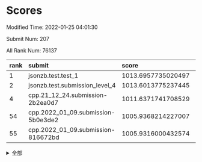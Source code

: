 # Scores

Modified Time: 2022-01-25 04:01:30

Submit Num: 207

All Rank Num: 76137

| rank |               submit               |       score        |       sigma        | pk_num |
| :--- | :--------------------------------- | :----------------- | :----------------- | :----- |
| 1    | jsonzb.test.test_1                 | 1013.6957735020497 | 0.8023692018713937 | 1471   |
| 2    | jsonzb.test.submission_level_4     | 1013.6013775237445 | 0.823223414266453  | 1476   |
| 4    | cpp.21_12_24.submission-2b2ea0d7   | 1011.6371741708529 | 0.7949084992372694 | 1470   |
| 54   | cpp.2022_01_09.submission-5b0e3de2 | 1005.9368214227007 | 0.7425321975280591 | 1470   |
| 55   | cpp.2022_01_09.submission-816672bd | 1005.9316000432574 | 0.7255513156386025 | 1473   |


<details>
<summary>全部</summary>

| rank |                 submit                 |       score        |       sigma        | pk_num |
| :--- | :------------------------------------- | :----------------- | :----------------- | :----- |
| 1    | jsonzb.test.test_1                     | 1013.6957735020497 | 0.8023692018713937 | 1471   |
| 2    | jsonzb.test.submission_level_4         | 1013.6013775237445 | 0.823223414266453  | 1476   |
| 3    | gobigger.level_3.submission_level_3_45 | 1011.7963424840299 | 0.7890625525821842 | 1471   |
| 4    | cpp.21_12_24.submission-2b2ea0d7       | 1011.6371741708529 | 0.7949084992372694 | 1470   |
| 5    | gobigger.level_3.submission_level_3_38 | 1011.4229693385738 | 0.7835167061987113 | 1469   |
| 6    | gobigger.level_3.submission_level_3_41 | 1011.345701587483  | 0.7807385638917964 | 1471   |
| 7    | gobigger.level_3.submission_level_3_36 | 1011.2573015266196 | 0.7898722823414105 | 1470   |
| 8    | gobigger.level_3.submission_level_3_6  | 1011.1158736834703 | 0.7822290855898991 | 1470   |
| 9    | gobigger.level_3.submission_level_3_4  | 1011.0207284790465 | 0.7866338551518637 | 1463   |
| 10   | gobigger.level_3.submission_level_3_12 | 1010.9879056288503 | 0.7688439202449878 | 1468   |
| 11   | gobigger.level_3.submission_level_3_29 | 1010.968528586219  | 0.7664366921760255 | 1470   |
| 12   | gobigger.level_3.submission_level_3_14 | 1010.9317612049085 | 0.7536424008330559 | 1470   |
| 13   | gobigger.level_3.submission_level_3_1  | 1010.9212183526718 | 0.7858583047244594 | 1476   |
| 14   | gobigger.level_3.submission_level_3_27 | 1010.7115477900705 | 0.7677354451996817 | 1471   |
| 15   | gobigger.level_3.submission_level_3_44 | 1010.5207926672917 | 0.7646247830920483 | 1476   |
| 16   | gobigger.level_3.submission_level_3_40 | 1010.4029951673081 | 0.7649547279542572 | 1472   |
| 17   | gobigger.level_3.submission_level_3_8  | 1010.3707074959609 | 0.7572088265946056 | 1471   |
| 18   | gobigger.level_3.submission_level_3_37 | 1010.3250697920856 | 0.7456963891618291 | 1474   |
| 19   | gobigger.level_3.submission_level_3_28 | 1010.3123968401516 | 0.7674580971321615 | 1468   |
| 20   | gobigger.level_3.submission_level_3_33 | 1010.1901792148388 | 0.7430359459020945 | 1474   |
| 21   | gobigger.level_3.submission_level_3_11 | 1010.1527566684413 | 0.7751826197378628 | 1473   |
| 22   | gobigger.level_3.submission_level_3_47 | 1010.130920732168  | 0.774757584378743  | 1472   |
| 23   | gobigger.level_3.submission_level_3_2  | 1010.1242785356195 | 0.7687264289100654 | 1466   |
| 24   | gobigger.level_3.submission_level_3_49 | 1010.122195147404  | 0.7692727616085901 | 1475   |
| 25   | gobigger.level_3.submission_level_3_16 | 1010.1080303399888 | 0.7728400979968083 | 1467   |
| 26   | gobigger.level_3.submission_level_3_0  | 1010.0413117847183 | 0.7712919158375311 | 1470   |
| 27   | gobigger.level_3.submission_level_3_34 | 1010.0294361716358 | 0.7608178220326894 | 1463   |
| 28   | gobigger.level_3.submission_level_3_5  | 1009.9938354035309 | 0.7549787041125295 | 1472   |
| 29   | gobigger.level_3.submission_level_3_17 | 1009.9592408234829 | 0.7447142655582503 | 1471   |
| 30   | gobigger.level_3.submission_level_3_7  | 1009.9546850304556 | 0.7908819601885114 | 1472   |
| 31   | gobigger.level_3.submission_level_3_32 | 1009.9288742456765 | 0.756382145355237  | 1468   |
| 32   | gobigger.level_3.submission_level_3_43 | 1009.8436142220406 | 0.7639057133809591 | 1470   |
| 33   | gobigger.level_3.submission_level_3_21 | 1009.8301456313502 | 0.751124409386424  | 1471   |
| 34   | gobigger.level_3.submission_level_3_46 | 1009.793090025625  | 0.7707713831064168 | 1465   |
| 35   | gobigger.level_3.submission_level_3_3  | 1009.7727618573001 | 0.773678801403067  | 1477   |
| 36   | gobigger.level_3.submission_level_3_39 | 1009.7327763511122 | 0.7594623274653397 | 1471   |
| 37   | gobigger.level_3.submission_level_3_24 | 1009.715421591446  | 0.7403784713019327 | 1475   |
| 38   | gobigger.level_3.submission_level_3_15 | 1009.6917366403563 | 0.7525780483003188 | 1471   |
| 39   | gobigger.level_3.submission_level_3_10 | 1009.6062378084439 | 0.7693530754766681 | 1471   |
| 40   | gobigger.level_3.submission_level_3_22 | 1009.5677025433196 | 0.7433975503602406 | 1470   |
| 41   | gobigger.level_3.submission_level_3_31 | 1009.5503782321415 | 0.7458639654440867 | 1472   |
| 42   | gobigger.level_3.submission_level_3_19 | 1009.541486910212  | 0.7483480221901386 | 1476   |
| 43   | gobigger.level_3.submission_level_3_35 | 1009.5397962015712 | 0.7468201353068826 | 1471   |
| 44   | gobigger.level_3.submission_level_3_13 | 1009.5319396847528 | 0.7524068781728007 | 1474   |
| 45   | gobigger.level_3.submission_level_3_30 | 1009.4910613404003 | 0.7349836777057778 | 1474   |
| 46   | gobigger.level_3.submission_level_3_26 | 1009.4437791928885 | 0.7423549181940317 | 1470   |
| 47   | gobigger.level_3.submission_level_3_25 | 1009.3476484370906 | 0.7736356880549671 | 1468   |
| 48   | gobigger.level_3.submission_level_3_9  | 1009.2096596137587 | 0.7302045414649717 | 1466   |
| 49   | gobigger.level_3.submission_level_3_23 | 1009.0659893496811 | 0.7783369025087841 | 1480   |
| 50   | gobigger.level_3.submission_level_3_42 | 1009.0522379460198 | 0.7369551138727076 | 1474   |
| 51   | gobigger.level_3.submission_level_3_48 | 1008.9941840955307 | 0.770622496078616  | 1474   |
| 52   | gobigger.level_3.submission_level_3_18 | 1008.4828149539491 | 0.7561559392098318 | 1469   |
| 53   | gobigger.level_3.submission_level_3_20 | 1007.7979860441311 | 0.7396060264810873 | 1471   |
| 54   | cpp.2022_01_09.submission-5b0e3de2     | 1005.9368214227007 | 0.7425321975280591 | 1470   |
| 55   | cpp.2022_01_09.submission-816672bd     | 1005.9316000432574 | 0.7255513156386025 | 1473   |
| 56   | gobigger.level_1.submission_level_1_36 | 1004.753132381278  | 0.7149845927406937 | 1469   |
| 57   | gobigger.level_1.submission_level_1_41 | 1004.6483580115446 | 0.7280241755631347 | 1474   |
| 58   | gobigger.level_1.submission_level_1_46 | 1004.442783985139  | 0.7237927137034101 | 1474   |
| 59   | gobigger.level_1.submission_level_1_6  | 1004.3612695916737 | 0.7216232690452705 | 1472   |
| 60   | gobigger.level_1.submission_level_1_20 | 1004.344647108004  | 0.7189062215232799 | 1469   |
| 61   | gobigger.level_1.submission_level_1_35 | 1004.3241743351509 | 0.7165209900318513 | 1474   |
| 62   | gobigger.level_1.submission_level_1_16 | 1004.1440115200692 | 0.723766815221394  | 1468   |
| 63   | gobigger.level_1.submission_level_1_40 | 1004.0848295896229 | 0.7190796820907837 | 1468   |
| 64   | gobigger.level_1.submission_level_1_26 | 1004.0444006909247 | 0.7062180206887362 | 1469   |
| 65   | gobigger.level_1.submission_level_1_23 | 1003.9951066420565 | 0.7283894246622299 | 1470   |
| 66   | gobigger.level_1.submission_level_1_43 | 1003.6674266193977 | 0.7168582664064844 | 1469   |
| 67   | gobigger.level_1.submission_level_1_48 | 1003.631910897858  | 0.7185397373744863 | 1474   |
| 68   | gobigger.level_1.submission_level_1_8  | 1003.6270664968657 | 0.717373925435299  | 1474   |
| 69   | gobigger.level_1.submission_level_1_42 | 1003.5756299715447 | 0.7187427162199426 | 1471   |
| 70   | gobigger.level_1.submission_level_1_45 | 1003.5571994236036 | 0.725186655973591  | 1472   |
| 71   | gobigger.level_1.submission_level_1_15 | 1003.5542847769306 | 0.7233035524583938 | 1471   |
| 72   | gobigger.level_1.submission_level_1_38 | 1003.5096298246299 | 0.7262205982597926 | 1471   |
| 73   | gobigger.level_1.submission_level_1_17 | 1003.4680206628753 | 0.7279922019771096 | 1468   |
| 74   | gobigger.level_1.submission_level_1_34 | 1003.4631408000365 | 0.7137614044869742 | 1466   |
| 75   | gobigger.level_1.submission_level_1_3  | 1003.4569254965553 | 0.7236908575609371 | 1474   |
| 76   | gobigger.level_1.submission_level_1_37 | 1003.4316575649879 | 0.7188813360013506 | 1474   |
| 77   | gobigger.level_1.submission_level_1_10 | 1003.3972726243309 | 0.7147173493089393 | 1471   |
| 78   | gobigger.level_1.submission_level_1_18 | 1003.3447929047467 | 0.7265028169477113 | 1466   |
| 79   | gobigger.level_1.submission_level_1_12 | 1003.3380760966621 | 0.711112304083128  | 1470   |
| 80   | gobigger.level_1.submission_level_1_32 | 1003.3364082936365 | 0.71347705192114   | 1469   |
| 81   | gobigger.level_1.submission_level_1_39 | 1003.2991134752892 | 0.7087981408064061 | 1473   |
| 82   | gobigger.level_1.submission_level_1_22 | 1003.257224272794  | 0.7083824889036612 | 1469   |
| 83   | gobigger.level_1.submission_level_1_28 | 1003.1656570876371 | 0.707390002384554  | 1468   |
| 84   | gobigger.level_1.submission_level_1_29 | 1003.1286598327326 | 0.7193600848726164 | 1471   |
| 85   | gobigger.level_1.submission_level_1_9  | 1003.0403131188081 | 0.7206857883531831 | 1467   |
| 86   | gobigger.level_1.submission_level_1_4  | 1003.0328972596694 | 0.7077054664417675 | 1472   |
| 87   | gobigger.level_1.submission_level_1_5  | 1002.9826870044274 | 0.7198398158224742 | 1470   |
| 88   | gobigger.level_1.submission_level_1_13 | 1002.9662188894907 | 0.7169391711365021 | 1474   |
| 89   | gobigger.level_1.submission_level_1_44 | 1002.8262327213915 | 0.7136079654223116 | 1472   |
| 90   | gobigger.level_1.submission_level_1_19 | 1002.8223154247927 | 0.7285361527272731 | 1477   |
| 91   | gobigger.level_1.submission_level_1_49 | 1002.6907589716734 | 0.7137141562986802 | 1470   |
| 92   | gobigger.level_1.submission_level_1_30 | 1002.6856597597464 | 0.7077753996472848 | 1471   |
| 93   | gobigger.level_1.submission_level_1_7  | 1002.5251032244051 | 0.7145767604649058 | 1468   |
| 94   | gobigger.level_1.submission_level_1_21 | 1002.5054900910147 | 0.7128591442387229 | 1470   |
| 95   | gobigger.level_1.submission_level_1_25 | 1002.4917952431765 | 0.7188810853402355 | 1467   |
| 96   | gobigger.level_1.submission_level_1_1  | 1002.3545560040931 | 0.7089543381293557 | 1473   |
| 97   | gobigger.level_1.submission_level_1_11 | 1002.2177859725332 | 0.7136661401127615 | 1471   |
| 98   | gobigger.level_1.submission_level_1_2  | 1002.1866308986764 | 0.7021510125840834 | 1478   |
| 99   | gobigger.level_1.submission_level_1_47 | 1002.1849819375473 | 0.7131914496012921 | 1470   |
| 100  | gobigger.level_1.submission_level_1_31 | 1002.0304069477562 | 0.7072939295305591 | 1467   |
| 101  | gobigger.level_1.submission_level_1_33 | 1002.0141426395984 | 0.7197031873143394 | 1467   |
| 102  | gobigger.level_1.submission_level_1_24 | 1001.7724472962914 | 0.7196886656385826 | 1467   |
| 103  | gobigger.level_1.submission_level_1_27 | 1001.7670451565934 | 0.7151981018440792 | 1477   |
| 104  | gobigger.level_1.submission_level_1_0  | 1001.698865940395  | 0.7063285285057297 | 1473   |
| 105  | gobigger.level_1.submission_level_1_14 | 1000.9182414077659 | 0.7069933935447611 | 1470   |
| 106  | gobigger.random.submission_random_42   | 997.2985543320486  | 0.6982163795673243 | 1472   |
| 107  | gobigger.random.submission_random_48   | 996.9513949348366  | 0.7165318283315333 | 1471   |
| 108  | gobigger.random.submission_random_43   | 996.9084113482264  | 0.7309640391816705 | 1472   |
| 109  | gobigger.random.submission_random_33   | 996.7594165892203  | 0.7044906103853493 | 1472   |
| 110  | gobigger.random.submission_random_26   | 996.6451911265779  | 0.7105659104749587 | 1475   |
| 111  | gobigger.random.submission_random_8    | 996.6108515683914  | 0.717736665984704  | 1472   |
| 112  | gobigger.random.submission_random_28   | 996.5595945577822  | 0.7059321313205489 | 1472   |
| 113  | gobigger.random.submission_random_24   | 996.467432037368   | 0.7011227111138149 | 1465   |
| 114  | gobigger.random.submission_random_19   | 996.3650674531631  | 0.7237059319327899 | 1472   |
| 115  | gobigger.random.submission_random_20   | 996.3180208184808  | 0.706405352367455  | 1472   |
| 116  | gobigger.random.submission_random_6    | 996.1581710638465  | 0.7120137733819554 | 1476   |
| 117  | gobigger.random.submission_random_1    | 996.1451303646455  | 0.7153736791467584 | 1476   |
| 118  | gobigger.random.submission_random_5    | 996.1159097677406  | 0.7076419301870555 | 1471   |
| 119  | gobigger.random.submission_random_47   | 996.1083931979781  | 0.7110186579634815 | 1477   |
| 120  | gobigger.random.submission_random_14   | 996.0796858133801  | 0.7032312773392337 | 1475   |
| 121  | gobigger.random.submission_random_45   | 996.063127347563   | 0.7015784397813847 | 1475   |
| 122  | gobigger.random.submission_random_32   | 995.9811882394649  | 0.7319307980754812 | 1469   |
| 123  | gobigger.random.submission_random_36   | 995.9076059473422  | 0.7125086876230445 | 1467   |
| 124  | gobigger.random.submission_random_23   | 995.9005276285197  | 0.7109915242835679 | 1473   |
| 125  | gobigger.random.submission_random_31   | 995.8970007676434  | 0.7160002467772139 | 1467   |
| 126  | gobigger.random.submission_random_16   | 995.8594197222394  | 0.7196434960168132 | 1469   |
| 127  | gobigger.random.submission_random_35   | 995.8267903660903  | 0.7058451762211092 | 1472   |
| 128  | gobigger.random.submission_random_4    | 995.7206014051537  | 0.7141560374107079 | 1471   |
| 129  | gobigger.random.submission_random_44   | 995.7083976010772  | 0.6970313997188106 | 1472   |
| 130  | gobigger.random.submission_random_40   | 995.6687356159484  | 0.699482185172342  | 1471   |
| 131  | gobigger.random.submission_random_29   | 995.6622734256938  | 0.7000305951979114 | 1473   |
| 132  | gobigger.random.submission_random_34   | 995.6218637184834  | 0.7161125461929381 | 1472   |
| 133  | gobigger.random.submission_random_27   | 995.617121465029   | 0.719149455673255  | 1474   |
| 134  | gobigger.random.submission_random_9    | 995.5976363416647  | 0.7228698126096283 | 1468   |
| 135  | gobigger.random.submission_random_25   | 995.5631046474118  | 0.7040129958377088 | 1473   |
| 136  | gobigger.random.submission_random_7    | 995.5446002095529  | 0.713044581113067  | 1472   |
| 137  | gobigger.random.submission_random_3    | 995.4866942759077  | 0.7034023698348892 | 1472   |
| 138  | gobigger.random.submission_random_17   | 995.4673021253328  | 0.7210566564016266 | 1467   |
| 139  | gobigger.random.submission_random_46   | 995.4405036625299  | 0.712501020189353  | 1469   |
| 140  | gobigger.random.submission_random_38   | 995.4120323730157  | 0.7251775770517194 | 1471   |
| 141  | gobigger.random.submission_random_22   | 995.4015566635079  | 0.7093786834117625 | 1467   |
| 142  | gobigger.random.submission_random_30   | 995.3948887789363  | 0.7105805090473597 | 1472   |
| 143  | gobigger.random.submission_random_39   | 995.3831839764371  | 0.7157637318630702 | 1475   |
| 144  | gobigger.random.submission_random_0    | 995.3361349823665  | 0.7137159454228981 | 1475   |
| 145  | gobigger.random.submission_random_21   | 995.2066640121541  | 0.7194557969984658 | 1472   |
| 146  | gobigger.random.submission_random_13   | 995.188137863875   | 0.7265806757770685 | 1471   |
| 147  | gobigger.random.submission_random_15   | 995.1280809998359  | 0.7114084081149565 | 1468   |
| 148  | gobigger.random.submission_random_37   | 995.1220953583999  | 0.7226140799836427 | 1471   |
| 149  | gobigger.random.submission_random_18   | 995.0429809610097  | 0.7079367506844509 | 1474   |
| 150  | gobigger.random.submission_random_11   | 994.980616528358   | 0.7173604673584558 | 1467   |
| 151  | gobigger.random.submission_random_41   | 994.9229759110723  | 0.7138483907846325 | 1470   |
| 152  | gobigger.random.submission_random_2    | 994.8863362093764  | 0.7181495996307962 | 1474   |
| 153  | gobigger.random.submission_random_12   | 994.8818115624953  | 0.7207263834582192 | 1471   |
| 154  | gobigger.random.submission_random_49   | 994.8425580307319  | 0.7053608217302223 | 1468   |
| 155  | gobigger.random.submission_random_10   | 994.2769069841873  | 0.7337273061834976 | 1469   |
| 156  | gobigger.level_2.submission_level_2_13 | 994.1655218802025  | 0.7340507308111326 | 1472   |
| 157  | gobigger.level_2.submission_level_2_32 | 993.9081863875957  | 0.7324306084660381 | 1468   |
| 158  | gobigger.level_2.submission_level_2_49 | 993.6202162540995  | 0.7341473740688528 | 1471   |
| 159  | gobigger.level_2.submission_level_2_35 | 993.3731243906315  | 0.7333204573176026 | 1472   |
| 160  | gobigger.level_2.submission_level_2_5  | 993.2993439033729  | 0.7239537357398146 | 1474   |
| 161  | gobigger.level_2.submission_level_2_10 | 993.2966738622004  | 0.7403077774966246 | 1473   |
| 162  | gobigger.level_2.submission_level_2_41 | 993.1863362789339  | 0.7442271701484475 | 1472   |
| 163  | gobigger.level_2.submission_level_2_42 | 992.9733211532465  | 0.7461796398872655 | 1471   |
| 164  | gobigger.level_2.submission_level_2_12 | 992.9436613444337  | 0.7499103803070327 | 1470   |
| 165  | gobigger.level_2.submission_level_2_25 | 992.8337897685026  | 0.7297235770520696 | 1470   |
| 166  | gobigger.level_2.submission_level_2_39 | 992.7861772820031  | 0.7373622352903667 | 1475   |
| 167  | gobigger.level_2.submission_level_2_22 | 992.7554693264353  | 0.7473703477888922 | 1472   |
| 168  | gobigger.level_2.submission_level_2_47 | 992.7117736466797  | 0.7453614735281515 | 1468   |
| 169  | gobigger.level_2.submission_level_2_46 | 992.6912396979831  | 0.763246742815518  | 1472   |
| 170  | gobigger.level_2.submission_level_2_36 | 992.6119885953159  | 0.743027497262632  | 1472   |
| 171  | gobigger.level_2.submission_level_2_2  | 992.5416364360905  | 0.7267562779221052 | 1473   |
| 172  | gobigger.level_2.submission_level_2_43 | 992.5399798628744  | 0.7401818928511373 | 1474   |
| 173  | gobigger.level_2.submission_level_2_6  | 992.5249686798801  | 0.731528235034543  | 1472   |
| 174  | gobigger.level_2.submission_level_2_30 | 992.4083813340798  | 0.7476970183232711 | 1468   |
| 175  | gobigger.level_2.submission_level_2_34 | 992.3923709698932  | 0.7434024013699758 | 1471   |
| 176  | gobigger.level_2.submission_level_2_40 | 992.3375411184807  | 0.7335555501711614 | 1469   |
| 177  | gobigger.level_2.submission_level_2_44 | 992.2893542415626  | 0.744490086079851  | 1470   |
| 178  | gobigger.level_2.submission_level_2_37 | 992.2726324605017  | 0.7492067589636443 | 1474   |
| 179  | gobigger.level_2.submission_level_2_4  | 992.2564866145667  | 0.7598052320325701 | 1474   |
| 180  | gobigger.level_2.submission_level_2_15 | 992.1809734278648  | 0.7549332437178913 | 1469   |
| 181  | gobigger.level_2.submission_level_2_19 | 992.0584509755572  | 0.7372517355054061 | 1474   |
| 182  | gobigger.level_2.submission_level_2_20 | 992.0498551005     | 0.7469320643095505 | 1477   |
| 183  | gobigger.level_2.submission_level_2_21 | 991.9272657586795  | 0.7303059024917735 | 1470   |
| 184  | gobigger.level_2.submission_level_2_45 | 991.840189582186   | 0.7462682652083908 | 1478   |
| 185  | gobigger.level_2.submission_level_2_8  | 991.831766240732   | 0.7433105861909621 | 1469   |
| 186  | gobigger.level_2.submission_level_2_33 | 991.8232270978831  | 0.7573692386593908 | 1472   |
| 187  | gobigger.level_2.submission_level_2_0  | 991.7590524061177  | 0.7413696216822685 | 1466   |
| 188  | gobigger.level_2.submission_level_2_17 | 991.754577695496   | 0.7410329140591639 | 1471   |
| 189  | gobigger.level_2.submission_level_2_1  | 991.6869779570384  | 0.7467403702105477 | 1467   |
| 190  | gobigger.level_2.submission_level_2_23 | 991.6859643124355  | 0.7604021559769489 | 1478   |
| 191  | gobigger.level_2.submission_level_2_31 | 991.6750333509204  | 0.7486834011792964 | 1473   |
| 192  | gobigger.level_2.submission_level_2_3  | 991.6424505031434  | 0.7395352175317961 | 1472   |
| 193  | gobigger.level_2.submission_level_2_28 | 991.6162868362353  | 0.7604712984617356 | 1472   |
| 194  | gobigger.level_2.submission_level_2_9  | 991.5963139497487  | 0.7488449248695401 | 1470   |
| 195  | gobigger.level_2.submission_level_2_48 | 991.5585464665919  | 0.7413952231558282 | 1472   |
| 196  | gobigger.level_2.submission_level_2_38 | 991.4405401511837  | 0.7468881005386887 | 1473   |
| 197  | gobigger.level_2.submission_level_2_24 | 991.4000852943524  | 0.7502074092347117 | 1473   |
| 198  | gobigger.level_2.submission_level_2_29 | 991.2345839818379  | 0.7655720127063733 | 1472   |
| 199  | gobigger.level_2.submission_level_2_26 | 991.2197165364985  | 0.7370767988324642 | 1469   |
| 200  | gobigger.level_2.submission_level_2_27 | 991.0182302439856  | 0.7586183917856129 | 1467   |
| 201  | gobigger.level_2.submission_level_2_7  | 990.4696008442448  | 0.7438364281703804 | 1471   |
| 202  | gobigger.level_2.submission_level_2_11 | 990.3813072910505  | 0.7463294073926354 | 1470   |
| 203  | gobigger.level_2.submission_level_2_14 | 990.0436004419561  | 0.7678918707384198 | 1476   |
| 204  | gobigger.level_2.submission_level_2_18 | 989.9766034436316  | 0.7892395319065125 | 1472   |
| 205  | gobigger.level_2.submission_level_2_16 | 989.121655435037   | 0.8043984855652057 | 1473   |
| 206  | gobigger.none.submission_none_0        | 978.019589012636   | 1.3943278646825992 | 1471   |
| 207  | gobigger.none.submission_none_1        | 976.1370241643765  | 1.404414954376488  | 1474   |

</details>